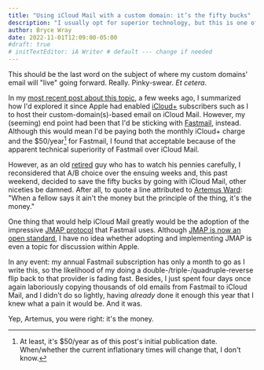 ```yaml
---
title: "Using iCloud Mail with a custom domain: it’s the fifty bucks"
description: "I usually opt for superior technology, but this is one of those times when I submit to practicality."
author: Bryce Wray
date: 2022-11-01T12:09:00-05:00
#draft: true
# initTextEditor: iA Writer # default --- change if needed
---
```


This should be the last word on the subject of where my custom domains' email will "live" going forward. Really. Pinky-swear. *Et cetera*.

<!--more-->

In my [most recent post about this topic](/posts/2022/09/using-icloud-mail-custom-domain-retreat/), a few weeks ago, I summarized how I'd explored it since Apple had enabled [iCloud+](https://support.apple.com/guide/icloud/icloud-overview-mmfc854d9604/icloud) subscribers such as I to host their custom-domain(s)-based email on iCloud Mail. However, my (seeming) end point had been that I'd be sticking with [Fastmail](https://fastmail.com), instead. Although this would mean I'd be paying both the monthly iCloud+ charge and the $50/year[^inflation] for Fastmail, I found that acceptable because of the apparent technical superiority of Fastmail over iCloud Mail.

[^inflation]: At least, it's $50/year as of this post's initial publication date. When/whether the current inflationary times will change that, I don't know.

However, as an old [retired](/posts/2021/09/transition/) guy who has to watch his pennies carefully, I reconsidered that A/B choice over the ensuing weeks and, this past weekend, decided to save the fifty bucks by going with iCloud Mail, other niceties be damned. After all, to quote a line attributed to [Artemus Ward](https://en.wikiquote.org/wiki/Artemus_Ward): "When a fellow says it ain't the money but the principle of the thing, it's the money."

One thing that would help iCloud Mail greatly would be the adoption of the impressive [JMAP protocol](https://fastmail.blog/open-technologies/jmap-a-better-way-to-email/) that Fastmail uses. Although [JMAP is now an open standard](https://jmap.io/spec.html), I have no idea whether adopting and implementing JMAP is even a topic for discussion within Apple.

In any event: my annual Fastmail subscription has only a month to go as I write this, so the likelihood of my doing a double-/triple-/quadruple-reverse flip back to that provider is fading fast. Besides, I just spent four days once again laboriously copying thousands of old emails from Fastmail to iCloud Mail, and I didn't do so lightly, having *already* done it enough this year that I knew what a pain it would be. And it was.

Yep, Artemus, you were right: it's the money.
